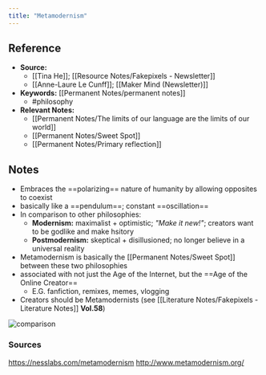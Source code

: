 ```yaml
---
title: "Metamodernism"
---
```

## Reference
- **Source:** 
	- [[Tina He]]; [[Resource Notes/Fakepixels - Newsletter]]
	- [[Anne-Laure Le Cunff]]; [[Maker Mind (Newsletter)]]
- **Keywords:** [[Permanent Notes/permanent notes]]
	- #philosophy
- **Relevant Notes:**
	- [[Permanent Notes/The limits of our language are the limits of our world]]
	- [[Permanent Notes/Sweet Spot]]
	- [[Permanent Notes/Primary reflection]]
## Notes
- Embraces the ==polarizing== nature of humanity by allowing opposites to coexist
- basically like a ==pendulum==; constant ==oscillation==
- In comparison to other philosophies:
	- **Modernism:** maximalist + optimistic;  *"Make it new!"*; creators want to  be godlike and make hsitory
	- **Postmodernism:** skeptical + disillusioned; no longer believe in a universal reality
- Metamodernism is basically the [[Permanent Notes/Sweet Spot]] between these two philosophies
- associated with not just the Age of the Internet, but the ==Age of the Online Creator==
	- E.G. fanfiction, remixes, memes, vlogging
- Creators should be Metamodernists (see [[Literature Notes/Fakepixels - Literature Notes]] **Vol.58**)

![comparison](https://nesslabs.com/wp-content/uploads/2019/12/metamodernism-illustration.jpg)


### Sources
https://nesslabs.com/metamodernism
http://www.metamodernism.org/